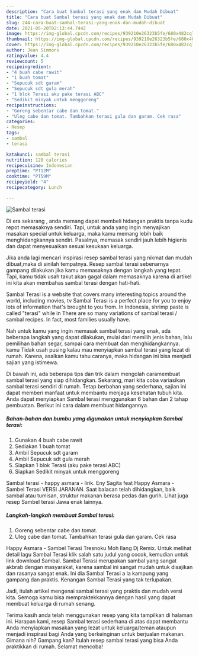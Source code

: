 ```yaml
---
description: "Cara buat Sambal terasi yang enak dan Mudah Dibuat"
title: "Cara buat Sambal terasi yang enak dan Mudah Dibuat"
slug: 244-cara-buat-sambal-terasi-yang-enak-dan-mudah-dibuat
date: 2021-05-20T02:13:44.744Z
image: https://img-global.cpcdn.com/recipes/939210e26323b5fe/680x482cq70/sambal-terasi-foto-resep-utama.jpg
thumbnail: https://img-global.cpcdn.com/recipes/939210e26323b5fe/680x482cq70/sambal-terasi-foto-resep-utama.jpg
cover: https://img-global.cpcdn.com/recipes/939210e26323b5fe/680x482cq70/sambal-terasi-foto-resep-utama.jpg
author: Jean Simmons
ratingvalue: 4.4
reviewcount: 5
recipeingredient:
- "4 buah cabe rawit"
- "1 buah tomat"
- "Sepucuk sdt garam"
- "Sepucuk sdt gula merah"
- "1 blok Terasi aku pake terasi ABC"
- "Sedikit minyak untuk menggoreng"
recipeinstructions:
- "Goreng sebentar cabe dan tomat."
- "Uleg cabe dan tomat. Tambahkan terasi gula dan garam. Cek rasa"
categories:
- Resep
tags:
- sambal
- terasi

katakunci: sambal terasi 
nutrition: 120 calories
recipecuisine: Indonesian
preptime: "PT12M"
cooktime: "PT59M"
recipeyield: "4"
recipecategory: Lunch

---
```



![Sambal terasi](https://img-global.cpcdn.com/recipes/939210e26323b5fe/680x482cq70/sambal-terasi-foto-resep-utama.jpg)

Di era  sekarang , anda memang dapat membeli hidangan praktis tanpa kudu repot memasaknya sendiri. Tapi, untuk anda yang ingin menyajikan masakan special untuk keluarga, maka kamu memang lebih baik menghidangkannya sendiri. Pasalnya, memasak sendiri jauh lebih higienis dan dapat menyesuaikan sesuai kesukaan keluarga.

Jika anda lagi mencari inspirasi resep sambal terasi yang nikmat dan mudah dibuat,maka di sinilah tempatnya. Resep sambal terasi  sebenarnya gampang dilakukan jika kamu memasaknya dengan langkah yang tepat. Tapi, kamu tidak usah takut akan gagal dalam memasaknya 
karena di artikel ini kita akan membahas sambal terasi dengan hati-hati.  

Sambal Terasi is a website that covers many interesting topics around the world, including movies, tv Sambal Terasi is a perfect place for you to enjoy lots of information that&#39;s brought to you from. In Indonesia, shrimp paste is called &#34;terasi&#34; while in There are so many variations of sambal terasi / sambal recipes. In fact, most families usually have.

Nah untuk kamu yang ingin memasak sambal terasi yang enak, ada beberapa langkah yang dapat dilakukan, mulai dari memilih jenis bahan, lalu pemilihan bahan segar, sampai cara membuat dan menghidangkannya. kamu Tidak usah pusing kalau mau menyiapkan sambal terasi yang lezat di rumah. Karena, asalkan kamu  tahu caranya, maka hidangan ini bisa menjadi sajian yang istimewa.

Di bawah ini, ada beberapa tips dan trik dalam mengolah caramembuat sambal terasi yang siap dihidangkan. Sekarang, mari kita coba variasikan sambal terasi sendiri di rumah. Tetap berbahan yang sederhana, sajian ini dapat memberi manfaat untuk membantu menjaga kesehatan tubuh kita. Anda dapat menyiapkan Sambal terasi menggunakan 6 bahan dan 2 tahap pembuatan. Berikut ini cara dalam membuat hidangannya.

<!--inarticleads1-->

##### Bahan-bahan dan bumbu yang digunakan untuk menyiapkan Sambal terasi:

1. Gunakan 4 buah cabe rawit
1. Sediakan 1 buah tomat
1. Ambil Sepucuk sdt garam
1. Ambil Sepucuk sdt gula merah
1. Siapkan 1 blok Terasi (aku pake terasi ABC)
1. Siapkan Sedikit minyak untuk menggoreng


Sambal terasi - happy asmara - lirik. Eny Sagita feat Happy Asmara - Sambel Terasi VERSI JARANAN. Saat balacan telah dihidangkan, baik sambal atau tumisan, struktur makanan berasa pedas dan gurih. Lihat juga resep Sambel terasi Jawa enak lainnya. 

<!--inarticleads2-->

##### Langkah-langkah membuat Sambal terasi:

1. Goreng sebentar cabe dan tomat.
1. Uleg cabe dan tomat. Tambahkan terasi gula dan garam. Cek rasa


Happy Asmara - Sambel Terasi Tresnoku Moh Ilang Dj Remix. Untuk melihat detail lagu Sambal Terasi klik salah satu judul yang cocok, kemudian untuk link download Sambal. Sambal Terasi merupakan sambal yang sangat akbrab dengan masyarakat, karena sambal ini sangat mudah untuk disajikan dan rasanya sangat enak. Ini dia Sambal Terasi a la kampung yang gampang dan praktis. Kenangan Sambal Terasi yang tak terlupakan. 

Jadi, itulah artikel mengenai  sambal terasi  yang praktis dan mudah versi kita. Semoga kamu bisa mempraktekkannya dengan hasil yang dapat membuat keluarga di rumah senang. 

Terima kasih anda telah menggunakan resep yang kita tampilkan di halaman ini. Harapan kami, resep  Sambal terasi sederhana di atas dapat membantu Anda menyiapkan masakan yang lezat untuk keluarga/teman ataupun menjadi inspirasi bagi Anda yang berkeinginan untuk berjualan makanan. Gimana nih? Gampang kan? Itulah resep sambal terasi yang bisa Anda praktikkan di rumah. Selamat mencoba!


